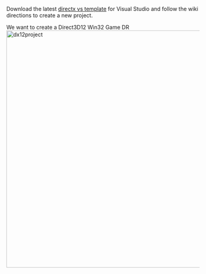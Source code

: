 Download the latest [directx vs template](https://github.com/walbourn/directx-vs-templates/wiki) for Visual Studio and follow the wiki directions to create a new project.

We want to create a Direct3D12 Win32 Game DR 
<img width="1627" height="619" alt="dx12project" src="https://github.com/user-attachments/assets/07d2efcf-a179-4210-8dfd-1b51696a484b" />
